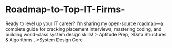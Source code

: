 # Roadmap-to-Top-IT-Firms-
Ready to level up your IT career? I’m sharing my open-source roadmap—a complete guide for cracking placement interviews, mastering coding, and building world-class system design skills!    > Aptitude Prep, >Data Structures &amp; Algorithms , >System Design Core
